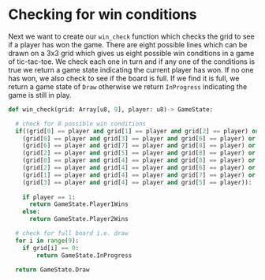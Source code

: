 # Checking for win conditions

Next we want to create our `win_check` function which checks the grid to see if a player has won the game. There are eight possible lines which can be drawn on a 3x3 grid which gives us eight possible win conditions in a game of tic-tac-toe. We check each one in turn and if any one of the conditions is true we return a game state indicating the current player has won. If no one has won, we also check to see if the board is full. If we find it is full, we return a game state of `Draw` otherwise we return `InProgress` indicating the game is still in play.

```py
def win_check(grid: Array[u8, 9], player: u8)-> GameState:

  # check for 8 possible win conditions
  if((grid[0] == player and grid[1] == player and grid[2] == player) or
    (grid[0] == player and grid[3] == player and grid[6] == player) or
    (grid[6] == player and grid[7] == player and grid[8] == player) or
    (grid[2] == player and grid[5] == player and grid[8] == player) or
    (grid[0] == player and grid[4] == player and grid[8] == player) or
    (grid[2] == player and grid[4] == player and grid[6] == player) or
    (grid[1] == player and grid[4] == player and grid[7] == player) or
    (grid[3] == player and grid[4] == player and grid[5] == player)):
 
    if player == 1:
      return GameState.Player1Wins
    else:
      return GameState.Player2Wins

  # check for full board i.e. draw
  for i in range(9):
    if grid[i] == 0:
        return GameState.InProgress

  return GameState.Draw
```